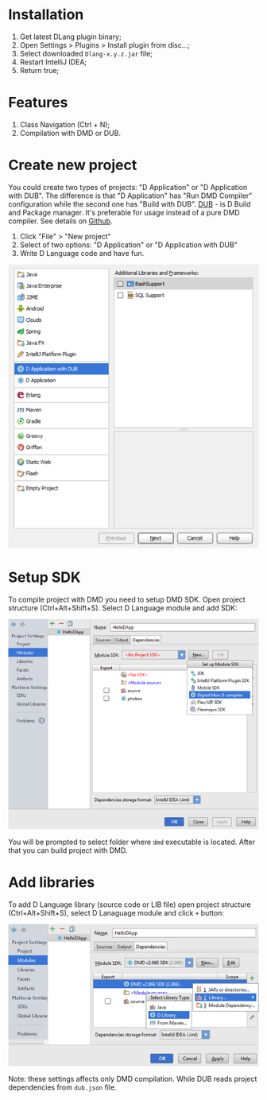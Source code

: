 # Installation

1. Get latest DLang plugin binary;
2. Open Settings > Plugins > Install plugin from disc...;
3. Select downloaded `Dlang-x.y.z.jar` file;
4. Restart IntelliJ IDEA;
5. Return true;

# Features

1. Class Navigation (Ctrl + N);
2. Compilation with DMD or DUB.

# Create new project

You could create two types of projects: "D Application" or "D Application with DUB".
The difference is that "D Application" has "Run DMD Compiler" configuration while the second one has "Build with DUB".
[DUB](http://code.dlang.org/) - is D Build and Package manager. It's preferable for usage instead of a pure DMD compiler.
See details on [Github](https://github.com/D-Programming-Language/dub).

1. Click "File" > "New project"
2. Select of two options: "D Application" or "D Application with DUB"
3. Write D Language code and have fun.

![New D App](../images/NewDApp.png)

# Setup SDK
To compile project with DMD you need to setup DMD SDK. Open project structure (Ctrl+Alt+Shift+S).
Select D Language module and add SDK:

![New Digital Mars D SDK](../images/SetupDMD_SDK.png)

You will be prompted to select folder where `dmd` executable is located.
After that you can build project with DMD.

# Add libraries
To add D Language library (source code or LIB file) open project structure (Ctrl+Alt+Shift+S), select D Lanaguage
module and click `+` button:

![Add D library](../images/AddDLib.png)

Note: these settings affects only DMD compilation. While DUB reads project dependencies from `dub.json` file.
